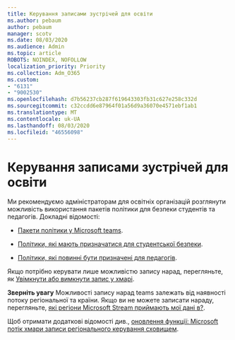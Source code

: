 ```yaml
---
title: Керування записами зустрічей для освіти
ms.author: pebaum
author: pebaum
manager: scotv
ms.date: 08/03/2020
ms.audience: Admin
ms.topic: article
ROBOTS: NOINDEX, NOFOLLOW
localization_priority: Priority
ms.collection: Adm_O365
ms.custom:
- "6131"
- "9002530"
ms.openlocfilehash: d7b56237cb287f619643303fb31c627e258c332d
ms.sourcegitcommit: c32ccdd6e87964f01a56d9a36070e4571ebf1ab1
ms.translationtype: MT
ms.contentlocale: uk-UA
ms.lasthandoff: 08/03/2020
ms.locfileid: "46556098"
---
```

# <a name="manage-meeting-recordings-for-education"></a>Керування записами зустрічей для освіти

Ми рекомендуємо адміністраторам для освітніх організацій розглянути можливість використання пакетів політики для безпеки студентів та педагогів. Докладні відомості:

- [Пакети політики у Microsoft teams](https://docs.microsoft.com/microsoftteams/policy-packages-edu#policy-packages-in-microsoft-teams).  
    
- [Політики, які мають призначатися для студентської безпеки](https://docs.microsoft.com/microsoftteams/policy-packages-edu#policies-that-should-be-assigned-for-student-safety).

- [Політики, які повинні бути призначені для педагогів](https://docs.microsoft.com/microsoftteams/policy-packages-edu#policies-that-should-be-assigned-for-educators).

Якщо потрібно керувати лише можливістю запису нарад, перегляньте, як [Увімкнути або вимкнути запис у хмарі](https://docs.microsoft.com/microsoftteams/cloud-recording#turn-on-or-turn-off-cloud-recording).  

**Зверніть увагу** Можливості запису нарад teams залежать від наявності потоку регіональної та країни. Якщо ви не можете записати нараду, перегляньте, [які регіони Microsoft Stream приймають мої дані в?](https://docs.microsoft.com/stream/faq#which-regions-does-microsoft-stream-host-my-data-in). 

Щоб отримати додаткові відомості див., [оновлення функції: Microsoft потік хмари записи регіонального керування сховищем](https://admin.microsoft.com/AdminPortal/Home#/MessageCenter?id=MC214327).